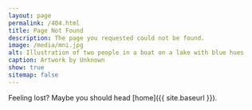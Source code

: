 ```yaml
---
layout: page
permalink: /404.html
title: Page Not Found
description: The page you requested could not be found.
image: /media/mni.jpg
alt: Illustration of two people in a boat on a lake with blue hues
caption: Artwork by Unknown
show: true
sitemap: false
---
```

Feeling lost? Maybe you should head [home]({{ site.baseurl }}).